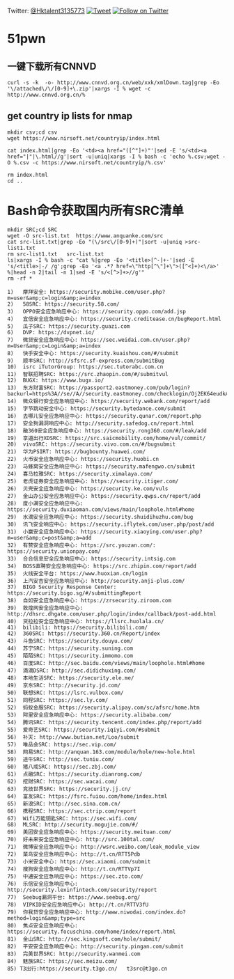 Twitter: [@Hktalent3135773](https://twitter.com/intent/follow?screen_name=Hktalent3135773)
[![Tweet](https://img.shields.io/twitter/url/http/Hktalent3135773.svg?style=social)](https://twitter.com/intent/tweet?original_referer=https%3A%2F%2Fdeveloper.twitter.com%2Fen%2Fdocs%2Ftwitter-for-websites%2Ftweet-button%2Foverview&ref_src=twsrc%5Etfw&text=myhktools%20-%20Automated%20Pentest%20Recon%20Scanner%20%40Hktalent3135773&tw_p=tweetbutton&url=https%3A%2F%2Fgithub.com%2Fhktalent%2Fmyhktools)
[![Follow on Twitter](https://img.shields.io/twitter/follow/Hktalent3135773.svg?style=social&label=Follow)](https://twitter.com/intent/follow?screen_name=Hktalent3135773)
# 51pwn

## 一键下载所有CNNVD
```
curl -s -k  -o- http://www.cnnvd.org.cn/web/xxk/xmlDown.tag|grep -Eo '\/attached\/\/[0-9]+\.zip'|xargs -I % wget -c http://www.cnnvd.org.cn/%
```

## get country ip lists for nmap

```
mkdir csv;cd csv
wget https://www.nirsoft.net/countryip/index.html

cat index.html|grep -Eo '<td><a href="([^"]+)"'|sed -E 's/<td><a href="|"|\.html//g'|sort -u|uniq|xargs -I % bash -c 'echo %.csv;wget -O %.csv -c https://www.nirsoft.net/countryip/%.csv'

rm index.html
cd ..

```

# Bash命令获取国内所有SRC清单
```
mkdir SRC;cd SRC
wget -O src-list.txt  https://www.anquanke.com/src
cat src-list.txt|grep -Eo "(\/src\/[0-9]+)"|sort -u|uniq >src-list1.txt
rm src-list1.txt   src-list.txt
ls|xargs -I % bash -c "cat %|grep -Eo '<title>[^-]+-'|sed -E 's/<title>|-/ /g';grep -Eo '<a .*? href=\"http[^\"]+\">([^<]+)<\/a>' %|head -n 2|tail -n 1|sed -E 's/<[^>]+>//g'"
rm -rf *
```
	1)	 摩拜安全: https://security.mobike.com/user.php?m=user&amp;c=login&amp;a=index
	2)	 58SRC: https://security.58.com/
	3)	 OPPO安全应急响应中心: https://security.oppo.com/add.jsp
	4)	 宜信安全应急响应中心: https://security.creditease.cn/bugReport.html
	5)	 瓜子SRC: https://security.guazi.com
	6)	 DVP: https://dvpnet.io/
	7)	 微贷安全应急响应中心: https://sec.weidai.com.cn/user.php?m=User&amp;c=Login&amp;a=index
	8)	 快手安全中心: https://security.kuaishou.com/#/submit
	9)	 顺丰SRC: http://sfsrc.sf-express.com/submitBug
	10)	 isrc iTutorGroup: https://sec.tutorabc.com.cn
	11)	 智联招聘SRC: https://src.zhaopin.com/#/submitvul
	12)	 BUGX: https://www.bugx.io/
	13)	 东方财富SRC: https://passport2.eastmoney.com/pub/login?backurl=https%3A//se//A//security.eastmoney.com/checklogin/Oj2EK64eudkAwPvb8whTTvUWqkDW87hPs3tcMijf
	14)	 微众银行安全应急响应中心: https://security.webank.com/report/add
	15)	 字节跳动安全中心: https://security.bytedance.com/submit
	16)	 去哪儿安全应急响应中心: https://security.qunar.com/report.php
	17)	 安全狗漏洞响应中心: http://security.safedog.cn/report.html
	18)	 融360安全应急响应中心: https://security.rong360.com/#/leak/add
	19)	 享道出行XDSRC: https://src.saicmobility.com/home/vul/commit/
	20)	 vivoSRC: https://security.vivo.com.cn/#/bugsubmit
	21)	 华为PSIRT: https://bugbounty.huawei.com/
	22)	 火币安全应急响应中心: https://security.huobi.cn
	23)	 马蜂窝安全应急响应中心: https://security.mafengwo.cn/submit
	24)	 喜马拉雅SRC: https://security.ximalaya.com/
	25)	 老虎证券安全应急响应中心: https://security.itiger.com/
	26)	 贝壳安全应急响应中心: https://security.ke.com/vuls
	27)	 金山办公安全应急响应中心: https://security.qwps.cn/report/add
	28)	 度小满安全应急响应中心: https://security.duxiaoman.com/views/main/loophole.html#home
	29)	 水滴安全应急响应中心: https://security.shuidihuzhu.com/bug
	30)	 讯飞安全响应中心: https://security.iflytek.com/user.php/post/add
	31)	 小赢安全应急响应中心: https://security.xiaoying.com/user.php?m=user&amp;c=post&amp;a=add
	32)	 有赞安全应急响应中心: https://src.youzan.com/: https://security.unionpay.com/
	33)	 合合信息安全应急响应中心: https://security.intsig.com
	34)	 BOSS直聘安全应急响应中心: https://src.zhipin.com/report/add
	35)	 火线安全平台: https://www.huoxian.cn/login
	36)	 上汽安吉安全应急响应中心: http://security.anji-plus.com/
	37)	 BIGO Security Response Center: https://security.bigo.sg/#/submittingReport
	38)	 自如安全应急响应中心: https://zrsecurity.ziroom.com
	39)	 敦煌网安全应急响应中心: http://dhsrc.dhgate.com/user.php/login/index/callback/post-add.html
	40)	 货拉拉安全应急响应中心: https://llsrc.huolala.cn/
	41)	 bilibili: https://security.bilibili.com/
	42)	 360SRC: https://security.360.cn/Report/index
	43)	 斗鱼SRC: https://security.douyu.com/
	44)	 苏宁SRC: https://security.suning.com
	45)	 陌陌SRC: https://security.immomo.com
	46)	 百度SRC: http://sec.baidu.com/views/main/loophole.html#home
	47)	 滴滴DSRC: http://sec.didichuxing.com/
	48)	 本地生活SRC: https://security.ele.me/
	49)	 京东SRC: http://security.jd.com/
	50)	 联想SRC: https://lsrc.vulbox.com/
	51)	 同程SRC: https://sec.ly.com/
	52)	 蚂蚁金服SRC: https://security.alipay.com/sc/afsrc/home.htm
	53)	 阿里安全应急响应中心: https://security.alibaba.com/
	54)	 腾讯SRC: https://security.tencent.com/index.php/report/add
	55)	 爱奇艺SRC: https://security.iqiyi.com/#submit
	56)	 补天: http://www.butian.net/Loo/submit
	57)	 唯品会SRC: https://sec.vip.com/
	58)	 网易SRC: http://anquan.163.com/module/hole/new-hole.html
	59)	 途牛SRC: http://sec.tuniu.com/
	60)	 猪八戒SRC: https://sec.zbj.com/
	61)	 点融SRC: https://security.dianrong.com/
	62)	 挖财SRC: https://sec.wacai.com/
	63)	 竞技世界SRC: https://security.jj.cn/
	64)	 富友SRC: https://fsrc.fuiou.com/home/index.html
	65)	 新浪SRC: http://sec.sina.com.cn/
	66)	 携程SRC: https://sec.ctrip.com/report
	67)	 Wifi万能钥匙SRC: https://sec.wifi.com/
	68)	 MLSRC: http://security.mogujie.com/#/
	69)	 美团安全应急响应中心: https://security.meituan.com/
	70)	 好未来安全应急响应中心: http://src.100tal.com/
	71)	 微博安全应急响应中心: http://wsrc.weibo.com/leak_module_view
	72)	 菜鸟安全应急响应中心: http://t.cn/RTT5Pdb
	73)	 小米安全中心: https://sec.xiaomi.com/submit
	74)	 搜狗安全应急响应中心: http://t.cn/RTTVp7I
	75)	 中通安全应急响应中心: https://sec.zto.com/
	76)	 乐信安全应急响应中心: http://security.lexinfintech.com/security/report
	77)	 Seebug漏洞平台: https://www.seebug.org/
	78)	 VIPKID安全应急响应中心: http://t.cn/RTTV3fU
	79)	 你我贷安全应急响应中心: http://www.niwodai.com/index.do?method=login&amp;type=src
	80)	 焦点安全应急响应中心: https://security.focuschina.com/home/index/report.html
	81)	 金山SRC: http://sec.kingsoft.com/hole/submit/
	82)	 平安安全应急响应中心: http://security.pingan.com/submit
	83)	 完美世界SRC: http://security.wanmei.com
	84)	 魅族SRC: https://sec.meizu.com/
	85)	T3出行:https://security.t3go.cn/   t3src@t3go.cn
